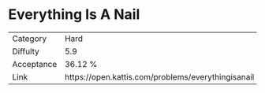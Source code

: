 # Everything Is A Nail

<table>
    <tr>
        <td>Category</td>
        <td>Hard</td>
    </tr>
    <tr>
        <td>Diffulty</td>
        <td>5.9</td>
    </tr>
    <tr>
        <td>Acceptance</td>
        <td>36.12 %</td>
    </tr>
    <tr>
        <td>Link</td>
        <td>https://open.kattis.com/problems/everythingisanail</td>
    </tr>
</table>